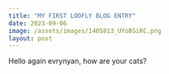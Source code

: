 ```yaml
---
title: "MY FIRST LOOFLY BLOG ENTRY"
date: 2023-09-06
image: /assets/images/1405813_UYoBSiRC.png
layout: post
---
```


Hello again evrynyan, how are your cats?
